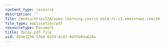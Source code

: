 ```yaml
---
content_type: resource
description: ''
file: /media/https%3A/open-learning-course-data-rc.s3.amazonaws.com/18-03sc-differential-equations-fall-2011/db9e123053e80a34dcd30d4fb0da628a_vP-oRQqmeg4.pdf
file_type: application/pdf
resourcetype: Document
title: 3play pdf file
uid: db9e1230-53e8-0a34-dcd3-0d4fb0da628a
---
```

